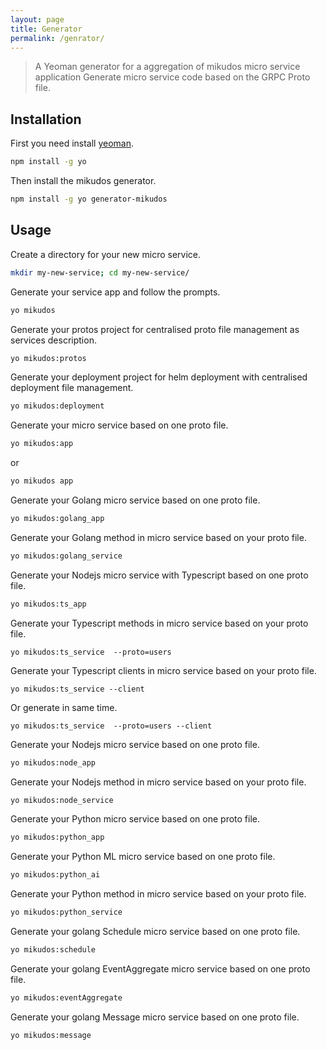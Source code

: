 ```yaml
---
layout: page
title: Generator
permalink: /genrator/
---
```


> A Yeoman generator for a aggregation of mikudos micro service application
> Generate micro service code based on the GRPC Proto file.

## Installation

First you need install [yeoman](http://yeoman.io/).

```bash
npm install -g yo
```

Then install the mikudos generator.

```bash
npm install -g yo generator-mikudos
```

## Usage

Create a directory for your new micro service.

```bash
mkdir my-new-service; cd my-new-service/
```

Generate your service app and follow the prompts.

```bash
yo mikudos
```

Generate your protos project for centralised proto file management as services description.

```bash
yo mikudos:protos
```

Generate your deployment project for helm deployment with centralised deployment file management.

```bash
yo mikudos:deployment
```

Generate your micro service based on one proto file.

```bash
yo mikudos:app
```

or

```bash
yo mikudos app
```

Generate your Golang micro service based on one proto file.

```bash
yo mikudos:golang_app
```

Generate your Golang method in micro service based on your proto file.

```bash
yo mikudos:golang_service
```

Generate your Nodejs micro service with Typescript based on one proto file.

```bash
yo mikudos:ts_app
```

Generate your Typescript methods in micro service based on your proto file.

```bash(with users/users.proto)
yo mikudos:ts_service  --proto=users
```

Generate your Typescript clients in micro service based on your proto file.

```bash(with users/users.proto)
yo mikudos:ts_service --client
```

Or generate in same time.

```bash(with users/users.proto)
yo mikudos:ts_service  --proto=users --client
```

Generate your Nodejs micro service based on one proto file.

```bash
yo mikudos:node_app
```

Generate your Nodejs method in micro service based on your proto file.

```bash
yo mikudos:node_service
```

Generate your Python micro service based on one proto file.

```bash
yo mikudos:python_app
```

Generate your Python ML micro service based on one proto file.

```bash
yo mikudos:python_ai
```

Generate your Python method in micro service based on your proto file.

```bash
yo mikudos:python_service
```

Generate your golang Schedule micro service based on one proto file.

```bash
yo mikudos:schedule
```

Generate your golang EventAggregate micro service based on one proto file.

```bash
yo mikudos:eventAggregate
```

Generate your golang Message micro service based on one proto file.

```bash
yo mikudos:message
```
